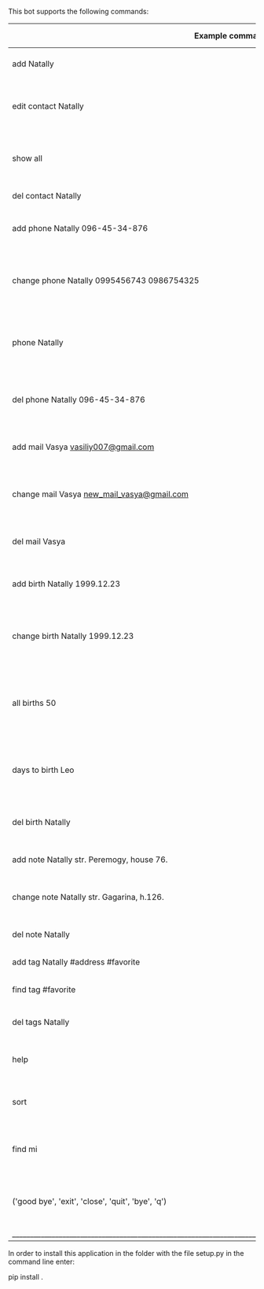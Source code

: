This bot supports the following commands:

| Example command                                     | Command description
|-----------------------------------------------------|------------------------------------------------------------------
| add Natally                                         | I will save the friend's name
| edit contact Natally                                | I will correct the name of an existing contact
| show all                                            | I will show the entire list of contacts / all contacts
| del contact Natally                                 | I will delete the contact
| add phone Natally 096-45-34-876                     | I will add a number to your contact
| change phone Natally 0995456743 0986754325          | I will change your friend's phone number
| phone Natally                                       | I will show your friend's phone, just enter the name
| del phone Natally 096-45-34-876                     | I will delete your contact's phone number
| add mail Vasya vasiliy007@gmail.com                 | I will add email to your contact
| change mail Vasya new_mail_vasya@gmail.com          | I will change email of your contact
| del mail Vasya                                      | I will delete email of your contact
| add birth Natally 1999.12.23                        | I will add the birthday of your friend
| change birth Natally 1999.12.23                     | I will change your friend's date of birth
| all births 50                                       | I will show the birthdays of all your friends in the next 50 days
| days to birth Leo                                   | I will tell you the number of days until my friend's birthday
| del birth Natally                                   | I will delete your contacts's birthday
| add note Natally str. Peremogy, house 76.           | I will add notes to the contact
| change note Natally str. Gagarina, h.126.           | I will change the contact notes
| del note Natally                                    | I will delete contact notes
| add tag Natally #address #favorite                  | I will add tags
| find tag #favorite                                  | I will show notes with such tags
| del tags Natally                                    | I will delete a note's tags
| help                                                | I will tell you about my possibilities
| sort                                                | I will sort all the files in the folder you choose
| find mi                                             | I will find all record, which contains 'mi'
| ('good bye', 'exit', 'close', 'quit', 'bye', 'q')   | Enter one of these word and I will finish my work
|__________________________________________________________________________________________________________________________

In order to install this application in the folder with the file setup.py in the command line enter:

pip install .